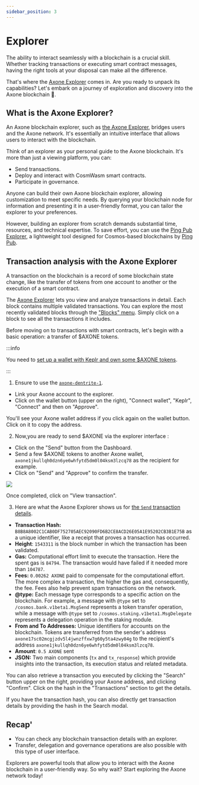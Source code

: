 ```yaml
---
sidebar_position: 3
---
```


# Explorer

The ability to interact seamlessly with a blockchain is a crucial skill. Whether tracking transactions or executing smart contract messages, having the right tools at your disposal can make all the difference.

That's where the [Axone Explorer](https://explore.axone.xyz/Axone%20testnet) comes in. Are you ready to unpack its capabilities? Let's embark on a journey of exploration and discovery into the Axone blockchain **🚀**.

## What is the Axone Explorer?

An Axone blockchain explorer, such as [the Axone Explorer](https://explore.axone.xyz/Axone%20testnet), bridges users and the Axone network. It's essentially an intuitive interface that allows users to interact with the blockchain.

Think of an explorer as your personal guide to the Axone blockchain. It's more than just a viewing platform, you can:

- Send transactions.
- Deploy and interact with CosmWasm smart contracts.
- Participate in governance.

Anyone can build their own Axone blockchain explorer, allowing customization to meet specific needs. By querying your blockchain node for information and presenting it in a user-friendly format, you can tailor the explorer to your preferences.

However, building an explorer from scratch demands substantial time, resources, and technical expertise. To save effort, you can use the [Ping Pub Explorer](https://github.com/ping-pub/explorer), a lightweight tool designed for Cosmos-based blockchains by [Ping Pub](https://ping.pub/).

## Transaction analysis with the Axone Explorer

A transaction on the blockchain is a record of some blockchain state change, like the transfer of tokens from one account to another or the execution of a smart contract.

The [Axone Explorer](https://explore.axone.xyz/Axone%20testnet) lets you view and analyze transactions in detail. Each block contains multiple validated transactions. You can explore the most recently validated blocks through the ["Blocks" menu](https://explore.axone.xyz/Axone%20testnet/block). Simply click on a block to see all the transactions it includes.

Before moving on to transactions with smart contracts, let's begin with a basic operation: a transfer of $AXONE tokens.

:::info

You need to [set up a wallet with Keplr and own some $AXONE tokens](../tutorials/keplr-1).

:::

1. Ensure to use the [`axone-dentrite-1`](https://explore.axone.xyz/Axone%20testnet).

- Link your Axone account to the explorer.
- Click on the wallet button (upper on the right), "Connect wallet", "Keplr", "Connect" and then on "Approve".

You'll see your Axone wallet address if you click again on the wallet button. Click on it to copy the address.

2. Now,you are ready to send $AXONE via the explorer interface :

- Click on the "Send" button from the Dashboard.
- Send a few $AXONE tokens to another Axone wallet, `axone1jkullqh0dzn6ye6whfytd5dm0l04ksm3lzcq78` as the recipient for example.
- Click on "Send" and "Approve" to confirm the transfer.

<div style={{ display: "flex", justifyContent: "center" }}><img src="/img/content/tutorials/explorermaj-1.webp"></img></div>

Once completed, click on "View transaction".

3. Here are what the Axone Explorer shows us for [the `Send` transaction details](https://explore.axone.xyz/Axone%20testnet/tx/B8B8A8002C1CAB0DF752705AEC92090FD6B2CE8ACD26E05A1E95202CB3B1E75B).

- **Transaction Hash:** `B8B8A8002C1CAB0DF752705AEC92090FD6B2CE8ACD26E05A1E95202CB3B1E75B` as a unique identifier, like a receipt that proves a transaction has occurred.
- **Height**: `1543311` is the block number in which the transaction has been validated.
- **Gas:** Computational effort limit to execute the transaction. Here the spent gas is `84794`. The transaction would have failed if it needed more than `104787`.
- **Fees:** `0.00262 AXONE` paid to compensate for the computational effort. The more complex a transaction, the higher the gas and, consequently, the fee. Fees also help prevent spam transactions on the network.
- **@type:** Each message type corresponds to a specific action on the blockchain. For example, a message with `@type` set to `/cosmos.bank.v1beta1.MsgSend` represents a token transfer operation, while a message with `@type` set to `/cosmos.staking.v1beta1.MsgDelegate` represents a delegation operation in the staking module.
- **From and To Addresses:** Unique identifiers for accounts on the blockchain. Tokens are transferred from the sender's address `axone17sc02mcgjzdv5l4jwnzffxw7g60y5ta4zwy04g` to the recipient's address `axone1jkullqh0dzn6ye6whfytd5dm0l04ksm3lzcq78`.
- **Amount**: `0.5 AXONE` sent
- **JSON:** Two main components (`tx` and `tx_response`) which provide insights into the transaction, its execution status and related metadata.

You can also retrieve a transaction you executed by clicking the "Search" button upper on the right, providing your Axone address, and clicking "Confirm". Click on the hash in the "Transactions" section to get the details.

If you have the transaction hash, you can also directly get transaction details by providing the hash in the Search modal.

## Recap'

- You can check any blockchain transaction details with an explorer.
- Transfer, delegation and governance operations are also possible with this type of user interface.

Explorers are powerful tools that allow you to interact with the Axone blockchain in a user-friendly way. So why wait? Start exploring the Axone network today!

